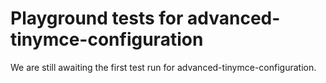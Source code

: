 # Playground tests for advanced-tinymce-configuration
We are still awaiting the first test run for advanced-tinymce-configuration.
